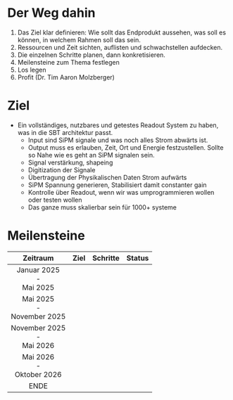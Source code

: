 # Der Weg dahin

1. Das Ziel klar definieren: Wie sollt das Endprodukt aussehen, was soll es können, in welchem Rahmen soll das sein.
2. Ressourcen und Zeit sichten, auflisten und schwachstellen aufdecken.
3. Die einzelnen Schritte planen, dann konkretisieren.
4. Meilensteine zum Thema festlegen
5. Los legen
6. Profit (Dr. Tim Aaron Molzberger)

# Ziel

- Ein vollständiges, nutzbares und getestes Readout System zu haben, was in die SBT architektur passt.
	- Input sind SiPM signale und was noch alles Strom abwärts ist.
	- Output muss es erlauben, Zeit, Ort und Energie festzustellen. Sollte so Nahe wie es geht an SiPM signalen sein.
	- Signal verstärkung, shapeing
	- Digitization der Signale
	- Übertragung der Physikalischen Daten Strom aufwärts
	- SiPM Spannung generieren, Stabilisiert damit constanter gain
	- Kontrolle über Readout, wenn wir was umprogrammieren wollen oder testen wollen
	- Das ganze muss skalierbar sein für 1000+ systeme

# Meilensteine


|             Zeitraum             | Ziel | Schritte | Status |
| :------------------------------: | ---- | -------- | ------ |
|  Januar 2025 <br>- <br>Mai 2025  |      |          |        |
| Mai 2025 <br>-<br>November 2025  |      |          |        |
| November 2025 <br>- <br>Mai 2026 |      |          |        |
| Mai 2026 <br>- <br>Oktober 2026  |      |          |        |
|               ENDE               |      |          |        |
